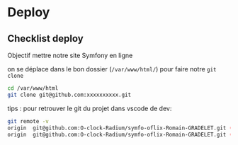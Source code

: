 # Deploy

## Checklist deploy

Objectif mettre notre site Symfony en ligne

on se déplace dans le bon dossier (`/var/www/html/`) pour faire notre `git clone`

```bash
cd /var/www/html
git clone git@github.com:xxxxxxxxxx.git
```

tips : pour retrouver le git du projet dans vscode de dev:

```bash
git remote -v
origin  git@github.com:O-clock-Radium/symfo-oflix-Romain-GRADELET.git (fetch)
origin  git@github.com:O-clock-Radium/symfo-oflix-Romain-GRADELET.git (push)
```
